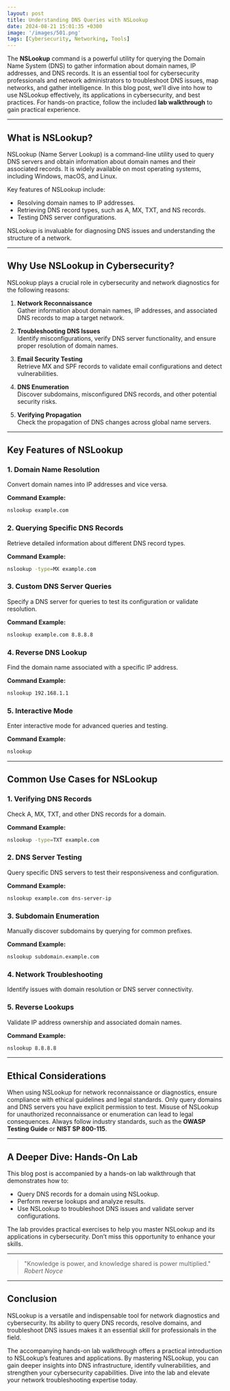 ```yaml
---
layout: post
title: Understanding DNS Queries with NSLookup
date: 2024-08-21 15:01:35 +0300
image: '/images/501.png'
tags: [Cybersecurity, Networking, Tools]
---
```


The **NSLookup** command is a powerful utility for querying the Domain Name System (DNS) to gather information about domain names, IP addresses, and DNS records. It is an essential tool for cybersecurity professionals and network administrators to troubleshoot DNS issues, map networks, and gather intelligence. In this blog post, we’ll dive into how to use NSLookup effectively, its applications in cybersecurity, and best practices. For hands-on practice, follow the included **lab walkthrough** to gain practical experience.

---

## What is NSLookup?

NSLookup (Name Server Lookup) is a command-line utility used to query DNS servers and obtain information about domain names and their associated records. It is widely available on most operating systems, including Windows, macOS, and Linux.

Key features of NSLookup include:
- Resolving domain names to IP addresses.  
- Retrieving DNS record types, such as A, MX, TXT, and NS records.  
- Testing DNS server configurations.  

NSLookup is invaluable for diagnosing DNS issues and understanding the structure of a network.

---

## Why Use NSLookup in Cybersecurity?

NSLookup plays a crucial role in cybersecurity and network diagnostics for the following reasons:

1. **Network Reconnaissance**  
   Gather information about domain names, IP addresses, and associated DNS records to map a target network.

2. **Troubleshooting DNS Issues**  
   Identify misconfigurations, verify DNS server functionality, and ensure proper resolution of domain names.

3. **Email Security Testing**  
   Retrieve MX and SPF records to validate email configurations and detect vulnerabilities.

4. **DNS Enumeration**  
   Discover subdomains, misconfigured DNS records, and other potential security risks.

5. **Verifying Propagation**  
   Check the propagation of DNS changes across global name servers.

---

## Key Features of NSLookup

### 1. **Domain Name Resolution**
Convert domain names into IP addresses and vice versa.

**Command Example:**
```bash
nslookup example.com
```

### 2. **Querying Specific DNS Records**
Retrieve detailed information about different DNS record types.

**Command Example:**
```bash
nslookup -type=MX example.com
```

### 3. **Custom DNS Server Queries**
Specify a DNS server for queries to test its configuration or validate resolution.

**Command Example:**
```bash
nslookup example.com 8.8.8.8
```

### 4. **Reverse DNS Lookup**
Find the domain name associated with a specific IP address.

**Command Example:**
```bash
nslookup 192.168.1.1
```

### 5. **Interactive Mode**
Enter interactive mode for advanced queries and testing.

**Command Example:**
```bash
nslookup
```

---

## Common Use Cases for NSLookup

### 1. **Verifying DNS Records**
Check A, MX, TXT, and other DNS records for a domain.

**Command Example:**
```bash
nslookup -type=TXT example.com
```

### 2. **DNS Server Testing**
Query specific DNS servers to test their responsiveness and configuration.

**Command Example:**
```bash
nslookup example.com dns-server-ip
```

### 3. **Subdomain Enumeration**
Manually discover subdomains by querying for common prefixes.

**Command Example:**
```bash
nslookup subdomain.example.com
```

### 4. **Network Troubleshooting**
Identify issues with domain resolution or DNS server connectivity.

### 5. **Reverse Lookups**
Validate IP address ownership and associated domain names.

**Command Example:**
```bash
nslookup 8.8.8.8
```

---

## Ethical Considerations

When using NSLookup for network reconnaissance or diagnostics, ensure compliance with ethical guidelines and legal standards. Only query domains and DNS servers you have explicit permission to test. Misuse of NSLookup for unauthorized reconnaissance or enumeration can lead to legal consequences. Always follow industry standards, such as the **OWASP Testing Guide** or **NIST SP 800-115**.

---

## A Deeper Dive: Hands-On Lab

This blog post is accompanied by a hands-on lab walkthrough that demonstrates how to:
- Query DNS records for a domain using NSLookup.
- Perform reverse lookups and analyze results.
- Use NSLookup to troubleshoot DNS issues and validate server configurations.

The lab provides practical exercises to help you master NSLookup and its applications in cybersecurity. Don’t miss this opportunity to enhance your skills.

---

> "Knowledge is power, and knowledge shared is power multiplied."  
> <cite>Robert Noyce</cite>

---

## Conclusion

NSLookup is a versatile and indispensable tool for network diagnostics and cybersecurity. Its ability to query DNS records, resolve domains, and troubleshoot DNS issues makes it an essential skill for professionals in the field.

The accompanying hands-on lab walkthrough offers a practical introduction to NSLookup’s features and applications. By mastering NSLookup, you can gain deeper insights into DNS infrastructure, identify vulnerabilities, and strengthen your cybersecurity capabilities. Dive into the lab and elevate your network troubleshooting expertise today.

